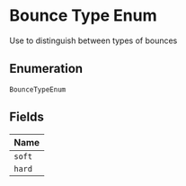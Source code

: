 
# Bounce Type Enum

Use to distinguish between types of bounces

## Enumeration

`BounceTypeEnum`

## Fields

| Name |
|  --- |
| `soft` |
| `hard` |

